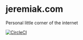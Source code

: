 # jeremiak.com
Personal little corner of the internet

[![CircleCI](https://circleci.com/gh/jeremiak/jeremiak.com/tree/master.svg?style=svg)](https://circleci.com/gh/jeremiak/jeremiak.com/tree/master)
